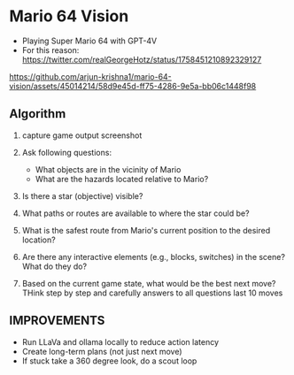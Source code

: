 # Mario 64 Vision
- Playing Super Mario 64 with GPT-4V
- For this reason: https://twitter.com/realGeorgeHotz/status/1758451210892329127


https://github.com/arjun-krishna1/mario-64-vision/assets/45014214/58d9e45d-ff75-4286-9e5a-bb06c1448f98


## Algorithm
1. capture game output screenshot
2. Ask following questions:
	- What objects are in the vicinity of Mario
	- What are the hazards located relative to Mario?
3. Is there a star (objective) visible?
4. What paths or routes are available to where the star could be?
5. What is the safest route from Mario's current position to the desired location?
6. Are there any interactive elements (e.g., blocks, switches) in the scene? What do they do?

7. Based on the current game state, what would be the best next move? THink step by step and carefully
answers to all questions
last 10 moves

## IMPROVEMENTS
- Run LLaVa and ollama locally to reduce action latency
- Create long-term plans (not just next move)
- If stuck take a 360 degree look, do a scout loop
